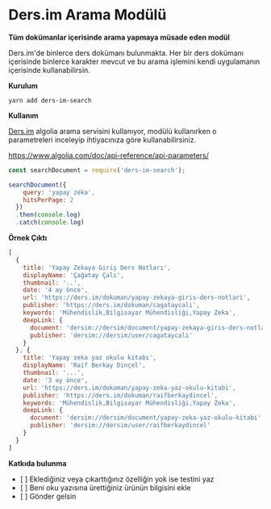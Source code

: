 # Ders.im Arama Modülü

**Tüm dokümanlar içerisinde arama yapmaya müsade eden modül**

Ders.im'de binlerce ders dokümanı bulunmakta. Her bir ders dokümanı içerisinde binlerce karakter mevcut ve bu arama işlemini kendi uygulamanın içerisinde kullanabilirsin.

**Kurulum**

```
yarn add ders-im-search
```


**Kullanım**

[Ders.im](https://ders.im) algolia arama servisini kullanıyor, modülü kullanırken o parametreleri inceleyip ihtiyacınıza göre kullanabilirsiniz.

https://www.algolia.com/doc/api-reference/api-parameters/

```javascript
const searchDocument = require('ders-im-search');

searchDocument({
    query: 'yapay zeka',
    hitsPerPage: 2
  })
  .then(console.log)
  .catch(console.log)
```

**Örnek Çıktı**

```js
[
  {
    title: 'Yapay Zekaya Giriş Ders Notları',
    displayName: 'Çağatay Çalı',
    thumbnail: '..',
    date: '4 ay önce',
    url: 'https://ders.im/dokuman/yapay-zekaya-giris-ders-notlari',
    publisher: 'https://ders.im/dokuman/cagataycali',
    keywords: 'Mühendislik,Bilgisayar Mühendisliği,Yapay Zeka',
    deepLink: {
      document: 'dersim://dersim/document/yapay-zekaya-giris-ders-notlari',
      publisher: 'dersim://dersim/user/cagataycali'
    }
  }, {
    title: 'Yapay zeka yaz okulu kitabı',
    displayName: 'Raif Berkay Dinçel',
    thumbnail: '...',
    date: '3 ay önce',
    url: 'https://ders.im/dokuman/yapay-zeka-yaz-okulu-kitabi',
    publisher: 'https://ders.im/dokuman/raifberkaydincel',
    keywords: 'Mühendislik,Bilgisayar Mühendisliği,Yapay Zeka',
    deepLink: {
      document: 'dersim://dersim/document/yapay-zeka-yaz-okulu-kitabi',
      publisher: 'dersim://dersim/user/raifberkaydincel'
    }
  }
]
```

**Katkıda bulunma**

- [ ] Eklediğiniz veya çıkarttığınız özelliğin yok ise testini yaz
- [ ] Beni oku yazısına ürettiğiniz ürünün bilgisini ekle
- [ ] Gönder gelsin
